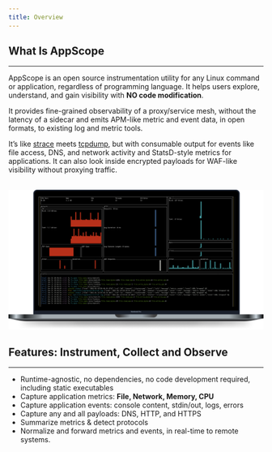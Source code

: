 ```yaml
---
title: Overview
---
```


## What Is AppScope
---

AppScope is an open source instrumentation utility for any Linux command or application, regardless of programming language. It helps users explore, understand, and gain visibility with **NO code modification**. 

It provides fine-grained observability of a proxy/service mesh, without the latency of a sidecar and emits APM-like metric and event data, in open formats, to existing log and metric tools.

It’s like [strace](https://strace.io/) meets [tcpdump](https://www.tcpdump.org/), but with consumable output for events like file access, DNS, and network activity and StatsD-style metrics for applications. It can also look inside encrypted payloads for WAF-like visibility without proxying traffic. 
</br>
</br>


![AppScope in-terminal monitoring](./images/AppScope-GUI-screenshot.png)


## Features: Instrument, Collect and Observe
---

- Runtime-agnostic, no dependencies, no code development required, including static executables
- Capture application metrics: **File, Network, Memory, CPU**
- Capture application events: console content, stdin/out, logs, errors
- Capture any and all payloads: DNS, HTTP, and HTTPS
- Summarize metrics & detect protocols
- Normalize and forward metrics and events, in real-time to remote systems.
